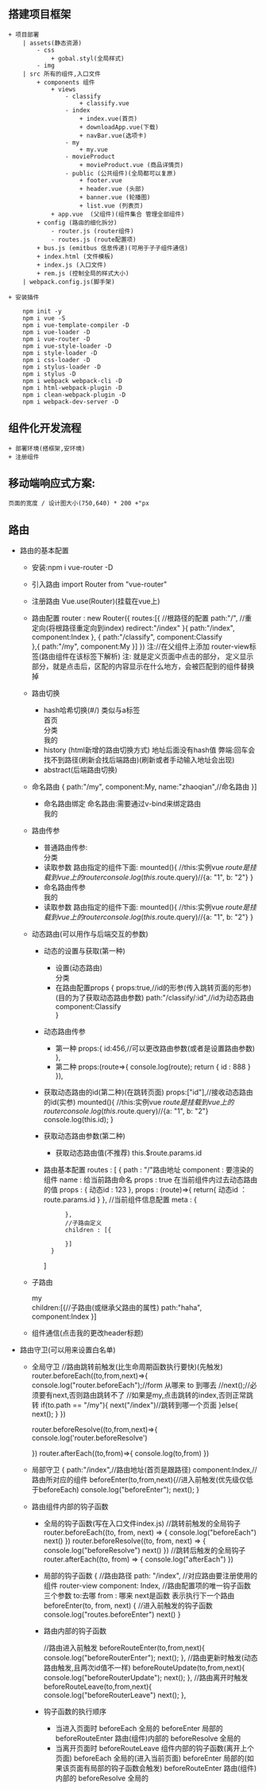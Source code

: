 ## 搭建项目框架
    + 项目部署
        | assets(静态资源)
            - css
                + gobal.styl(全局样式)
            - img
        | src 所有的组件,入口文件
            + components 组件
                + views
                    - classify
                        + classify.vue
                    - index
                        + index.vue(首页)
                        + downloadApp.vue(下载)
                        + navBar.vue(选项卡)
                    - my
                        + my.vue 
                    - movieProduct
                        + movieProduct.vue (商品详情页)
                    - public (公共组件)(全局都可以复原)
                        + footer.vue
                        + header.vue (头部)
                        + banner.vue (轮播图)
                        + list.vue (列表页)
                + app.vue  (父组件)(组件集合 管理全部组件)
            + config (路由的细化拆分)
                - router.js (router组件)
                - routes.js (route配置项)
            + bus.js (emitbus 信息传递)(可用于子子组件通信)
            + index.html (文件模板)
            + index.js (入口文件)
            + rem.js (控制全局的样式大小)
        | webpack.config.js(脚手架)
    
    + 安装插件
    
        npm init -y 
        npm i vue -S 
        npm i vue-template-compiler -D
        npm i vue-loader -D
        npm i vue-router -D
        npm i vue-style-loader -D
        npm i style-loader -D
        npm i css-loader -D
        npm i stylus-loader -D
        npm i stylus -D
        npm i webpack webpack-cli -D
        npm i html-webpack-plugin -D
        npm i clean-webpack-plugin -D
        npm i webpack-dev-server -D


## 组件化开发流程
    + 部署环境(搭框架,安环境)
    + 注册组件



## 移动端响应式方案:
    页面的宽度 / 设计图大小(750,640) * 200 +"px



## 路由
+ 路由的基本配置
    + 安装:npm i vue-router -D
    + 引入路由 import Router from "vue-router"
    + 注册路由 Vue.use(Router)(挂载在vue上)
    + 路由配置
         router : new Router({
            routes:[{
                //根路径的配置
                path:"/",
                //重定向(将根路径重定向到index)
                redirect:"/index"
            }{
                path:"/index",
                component:Index
            },
            {
                path:"/classify",
                component:Classify  
            },{
                path:"/my",
                component:My
            }]
         })
        注:<router-view></router-view>//在父组件上添加    router-view标签(路由组件在该标签下解析)
        注:<router-link> 就是定义页面中点击的部分，<router-view> 定义显示部分，就是点击后，区配的内容显示在什么地方，会被匹配到的组件替换掉
    + 路由切换
        + hash哈希切换(#/)
            <router-link to="/index"></router-link>
            类似与a标签
                <router-link to="/index">
                <div>首页</div>
                </router-link>
                <router-link to="/classify">
                <div>分类</div>
                </router-link>
                <router-link to="/my">
                <div>我的</div>
                </router-link>
        + history (html新增的路由切换方式)
            地址后面没有hash值
            弊端:回车会找不到路径(刷新会找后端路由)(刷新或者手动输入地址会出现)
        + abstract(后端路由切换)

    + 命名路由
        {
            path:"/my",
            component:My,
            name:"zhaoqian",//命名路由
        }]
        + 命名路由绑定
            命名路由:需要通过v-bind来绑定路由
            <router-link :to="{name:'zhaoqian'}">
                <div>我的</div>
            </router-link>
    + 路由传参
        + 普通路由传参:
            <router-link to="/classify?a=1&b=2">
                <div>分类</div>
            </router-link>
        + 读取参数
            路由指定的组件下面:
            mounted(){
                //this:实例vue $route是挂载到vue上的router 
                console.log(this.$route.query)//{a: "1", b: "2"}
            }
        + 命名路由传参
            <router-link :to="{name:'zhaoqian',query:{a:3,b :4}}">
                <div>我的</div>
            </router-link>
        + 读取参数
            路由指定的组件下面:
            mounted(){
                //this:实例vue $route是挂载到vue上的router 
                console.log(this.$route.query)//{a: "1", b: "2"}
            }
    + 动态路由(可以用作与后端交互的参数) 
        + 动态的设置与获取(第一种)
            + 设置(动态路由)
                <router-link to="/classify/123?a=1&b=2">
                    <div>分类</div>
                </router-link>
            + 在路由配置props
                {
                    props:true,//id的形参(传入跳转页面的形参)(目的为了获取动态路由参数)
                    path:"/classify/:id",//id为动态路由
                    component:Classify  
                }
        
        + 动态路由传参
            - 第一种
                props:{
                    id:456,//可以更改路由参数(或者是设置路由参数)
                },
            - 第二种
                props:(route=>{
                        console.log(route);
                        return {
                            id : 888
                        }
                    }),
        + 获取动态路由的id(第二种)(在跳转页面)
            props:["id"],//接收动态路由的id(实参)
            mounted(){
                //this:实例vue $route是挂载到vue上的router 
                console.log(this.$route.query)//{a: "1", b: "2"}
                console.log(this.id);
            }
        + 获取动态路由参数(第二种) 
            + 获取动态路由值(不推荐)
                this.$route.params.id
        + 路由基本配置
            routes : [
                {
                    path : "/"路由地址
                    component : 要渲染的组件
                    name : 给当前路由命名
                    props : true 在当前组件内过去动态路由的值
                    props : {
                        动态id : 123
                    },
                    props : (route)=>{
                        return{
                            动态id ： route.params.id
                        }
                    },
                    //当前组件信息配置
                    meta : {

                    },
                    //子路由定义
                    children : [{
    
                    }]
                }
            ]
    + 子路由
        <div class="my">
            my
            <router-view></router-view>
        </div>
        children:[{//子路由(或继承父路由的属性)
            path:"haha",
            component:Index
        }]
    + 组件通信(点击我的更改header标题)


+ 路由守卫(可以用来设置白名单)
    + 全局守卫
        //路由跳转前触发(比生命周期函数执行要快)(先触发)
        router.beforeEach((to,from,next)=>{
            console.log("router.beforeEach");//form 从哪来 to 到哪去
            //next();//必须要有next,否则路由跳转不了
            //如果是my,点击跳转的index,否则正常跳转 
            if(to.path == "/my"){
                next("/index")//跳转到哪一个页面
            }else{
                next();
            }
        })

        router.beforeResolve((to,from,next)=>{
            console.log('router.beforeResolve')

        })
        router.afterEach((to,from)=>{
            console.log(to,from)
        })
    + 局部守卫
        {
            path:"/index",//路由地址(首页是跟路径)
            component:Index,//路由所对应的组件
            beforeEnter(to,from,next){//进入前触发(优先级仅低于beforeEach)
                console.log("beforeEnter");
                next();
            }
    + 路由组件内部的钩子函数
        + 全局的钩子函数(写在入口文件index.js)
            //跳转前触发的全局钩子
            router.beforeEach((to, from, next) => {
                console.log("beforeEach")
                next()
            })
            router.beforeResolve((to, from, next) => {
                    console.log("beforeResolve")
                    next()
                })
                //跳转后触发的全局钩子
            router.afterEach((to, from) => {
                console.log("afterEach")
            })
        + 局部的钩子函数
            {
                //路由路径
                path: "/index",
                //对应路由要注册使用的组件 router-view
                component: Index,
                //路由配置项的唯一钩子函数 三个参数 to:去哪 from : 哪来 next是函数 表示执行下一个路由
                beforeEnter(to, from, next) { //进入前触发的钩子函数
                    console.log("routes.beforeEnter")
                    next()
                }
        + 路由内部的钩子函数

            //路由进入前触发
            beforeRouteEnter(to,from,next){
                console.log("beforeRouterEnter");
                next();
            },
            //路由更新时触发(动态路由触发,且两次id值不一样)
            beforeRouteUpdate(to,from,next){
                console.log("beforeRouterUpdate");
                next();
            },
            //路由离开时触发
            beforeRouteLeave(to,from,next){
                console.log("beforeRouterLeave")
                next();
            },    




        + 钩子函数的执行顺序
            + 当进入页面时
                beforeEach  全局的
                beforeEnter 局部的
                beforeRouteEnter 路由(组件)内部的
                beforeResolve 全局的   
            + 当离开页面时
                beforeRouteLeave 组件内部的钩子函数(离开上个页面)
                beforeEach  全局的(进入当前页面)
                beforeEnter 局部的(如果该页面有局部的钩子函数会触发)
                beforeRouteEnter 路由(组件)内部的
                beforeResolve 全局的 






